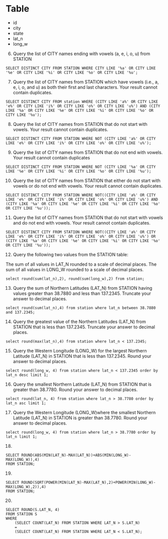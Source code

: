
# Table

- id
- city
- state
- lat_n
- long_w

6. Query the list of CITY names ending with vowels (a, e, i, o, u) from STATION

```mysql
SELECT DISTINCT CITY FROM STATION WHERE CITY LIKE '%a' OR CITY LIKE '%e' OR CITY LIKE '%i' OR CITY LIKE '%o' OR CITY LIKE '%u';
```

7. Query the list of CITY names from STATION which have vowels (i.e., a, e, i, o, and u) as both their first and last characters. Your result cannot contain duplicates.

```mysql
SELECT DISTINCT CITY FROM station WHERE (CITY LIKE 'a%' OR CITY LIKE 'e%' OR CITY LIKE 'i%' OR CITY LIKE 'o%' OR CITY LIKE 'u%') AND (CITY LIKE '%a' OR CITY LIKE '%e' OR CITY LIKE '%i' OR CITY LIKE '%o' OR CITY LIKE '%u');
```

8. Query the list of CITY names from STATION that do not start with vowels. Your result cannot contain duplicates.

```mysql
SELECT DISTINCT CITY FROM STATION WHERE NOT (CITY LIKE 'a%' OR CITY LIKE 'e%' OR CITY LIKE 'i%' OR CITY LIKE 'o%' OR CITY LIKE 'u%');
```

9. Query the list of CITY names from STATION that do not end with vowels. Your result cannot contain duplicates

```mysql
SELECT DISTINCT CITY FROM STATION WHERE NOT (CITY LIKE '%a' OR CITY LIKE '%e' OR CITY LIKE '%i' OR CITY LIKE '%o' OR CITY LIKE '%u');
```

10. Query the list of CITY names from STATION that either do not start with vowels or do not end with vowels. Your result cannot contain duplicates.

```mysql
SELECT DISTINCT CITY FROM STATION WHERE NOT((CITY LIKE 'a%' OR CITY LIKE 'e%' OR CITY LIKE 'i%' OR CITY LIKE 'o%' OR CITY LIKE 'u%') AND (CITY LIKE '%a' OR CITY LIKE '%e' OR CITY LIKE '%i' OR CITY LIKE '%o' OR CITY LIKE '%u'));
```

11. Query the list of CITY names from STATION that do not start with vowels and do not end with vowels. Your result cannot contain duplicates.


```mysql
SELECT DISTINCT CITY FROM STATION WHERE NOT((CITY LIKE 'a%' OR CITY LIKE 'e%' OR CITY LIKE 'i%' OR CITY LIKE 'o%' OR CITY LIKE 'u%') OR (CITY LIKE '%a' OR CITY LIKE '%e' OR CITY LIKE '%i' OR CITY LIKE '%o' OR CITY LIKE '%u'));
```

12. Query the following two values from the STATION table:

The sum of all values in LAT_N rounded to a scale of  decimal places.
The sum of all values in LONG_W rounded to a scale of  decimal places.

```mysql
select round(sum(lat_n),2), round(sum(long_w),2) from station;
```

13. Query the sum of Northern Latitudes (LAT_N) from STATION having values greater than 38.7880 and less than 137.2345. Truncate your answer to  decimal places.

```mysql
select round(sum(lat_n),4) from station where lat_n between 38.7880 and 137.2345;
```

14. Query the greatest value of the Northern Latitudes (LAT_N) from STATION that is less than 137.2345. Truncate your answer to  decimal places.

```mysql
select round(max(lat_n),4) from station where lat_n < 137.2345;
```

15. Query the Western Longitude (LONG_W) for the largest Northern Latitude (LAT_N) in STATION that is less than 137.2345. Round your answer to  decimal places.

```mysql
select round(long_w, 4) from station where lat_n < 137.2345 order by lat_n desc limit 1;
```

16. Query the smallest Northern Latitude (LAT_N) from STATION that is greater than 38.7780. Round your answer to  decimal places.

```mysql
select round(lat_n, 4) from station where lat_n > 38.7780 order by lat_n asc limit 1;
```

17. Query the Western Longitude (LONG_W)where the smallest Northern Latitude (LAT_N) in STATION is greater than 38.7780. Round your answer to  decimal places.

```mysql
select round(long_w, 4) from station where lat_n > 38.7780 order by lat_n limit 1;
```

18. 

```
SELECT ROUND(ABS(MIN(LAT_N)-MAX(LAT_N))+ABS(MIN(LONG_W)-MAX(LONG_W)),4)
FROM STATION;
```

19. 

```mysql
SELECT ROUND(SQRT(POWER(MIN(LAT_N)-MAX(LAT_N),2)+POWER(MIN(LONG_W)-MAX(LONG_W),2)),4)
FROM STATION;
```

20.

```mysql
SELECT ROUND(S.LAT_N, 4) 
FROM STATION S 
WHERE 
    (SELECT COUNT(LAT_N) FROM STATION WHERE LAT_N > S.LAT_N) 
    = 
    (SELECT COUNT(LAT_N) FROM STATION WHERE LAT_N < S.LAT_N);
```